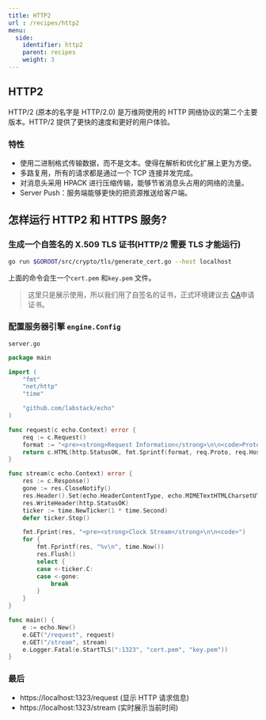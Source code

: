 ```yaml
---
title: HTTP2
url : /recipes/http2
menu:
  side:
    identifier: http2
    parent: recipes
    weight: 3
---
```


## HTTP2

HTTP/2 (原本的名字是 HTTP/2.0) 是万维网使用的 HTTP 网络协议的第二个主要版本。HTTP/2 提供了更快的速度和更好的用户体验。

### 特性

- 使用二进制格式传输数据，而不是文本。使得在解析和优化扩展上更为方便。
- 多路复用，所有的请求都是通过一个 TCP 连接并发完成。
- 对消息头采用 HPACK 进行压缩传输，能够节省消息头占用的网络的流量。
- Server Push：服务端能够更快的把资源推送给客户端。

## 怎样运行 HTTP2 和 HTTPS 服务?

### 生成一个自签名的 X.509 TLS 证书(HTTP/2 需要 TLS 才能运行)

```sh
go run $GOROOT/src/crypto/tls/generate_cert.go --host localhost
```

上面的命令会生一个`cert.pem` 和`key.pem` 文件。

> 这里只是展示使用，所以我们用了自签名的证书，正式环境建议去
> [CA](https://zh.wikipedia.org/wiki/%E6%95%B0%E5%AD%97%E8%AF%81%E4%B9%A6%E8%AE%A4%E8%AF%81%E6%9C%BA%E6%9E%84)申请证书。

### 配置服务器引擎 `engine.Config`

`server.go`

```go
package main

import (
	"fmt"
	"net/http"
	"time"

	"github.com/labstack/echo"
)

func request(c echo.Context) error {
	req := c.Request()
	format := "<pre><strong>Request Information</strong>\n\n<code>Protocol: %s\nHost: %s\nRemote Address: %s\nMethod: %s\nPath: %s\n</code></pre>"
	return c.HTML(http.StatusOK, fmt.Sprintf(format, req.Proto, req.Host, req.RemoteAddr, req.Method, req.URL.Path))
}

func stream(c echo.Context) error {
	res := c.Response()
	gone := res.CloseNotify()
	res.Header().Set(echo.HeaderContentType, echo.MIMETextHTMLCharsetUTF8)
	res.WriteHeader(http.StatusOK)
	ticker := time.NewTicker(1 * time.Second)
	defer ticker.Stop()

	fmt.Fprint(res, "<pre><strong>Clock Stream</strong>\n\n<code>")
	for {
		fmt.Fprintf(res, "%v\n", time.Now())
		res.Flush()
		select {
		case <-ticker.C:
		case <-gone:
			break
		}
	}
}

func main() {
	e := echo.New()
	e.GET("/request", request)
	e.GET("/stream", stream)
	e.Logger.Fatal(e.StartTLS(":1323", "cert.pem", "key.pem"))
}
```



### 最后

- https://localhost:1323/request (显示 HTTP 请求信息)
- https://localhost:1323/stream (实时展示当前时间)
